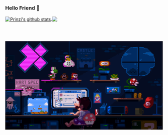 ### Hello Friend 👋

<!--
**Prinzivalle/Prinzivalle** is a ✨ _special_ ✨ repository because its `README.md` (this file) appears on your GitHub profile.

Here are some ideas to get you started:

- 🔭 I’m currently working on ...
- 🌱 I’m currently learning ...
- 👯 I’m looking to collaborate on ...
- 🤔 I’m looking for help with ...
- 💬 Ask me about ...
- 📫 How to reach me: ...
- 😄 Pronouns: ...
- ⚡ Fun fact: ...
-->

<a href="https://github.com/anuraghazra/github-readme-stats">
  <img align="center" src="https://github-readme-stats.vercel.app/api?username=Prinzivalle&theme=dark&show_icons=true&count_private=true&include_all_commits=true&hide_title=true" alt="Prinzi's github stats" />
</a>
<a href="https://github.com/anuraghazra/github-readme-stats">
  <img align="center" src="https://github-readme-stats.vercel.app/api/top-langs/?username=Prinzivalle&layout=compact&theme=dark&langs_count=6" />
</a>

<br/><br/>

<p align="center">
  <img src="22b22287602523.5dbd29081561d.gif" alt="animated" />
</p>

